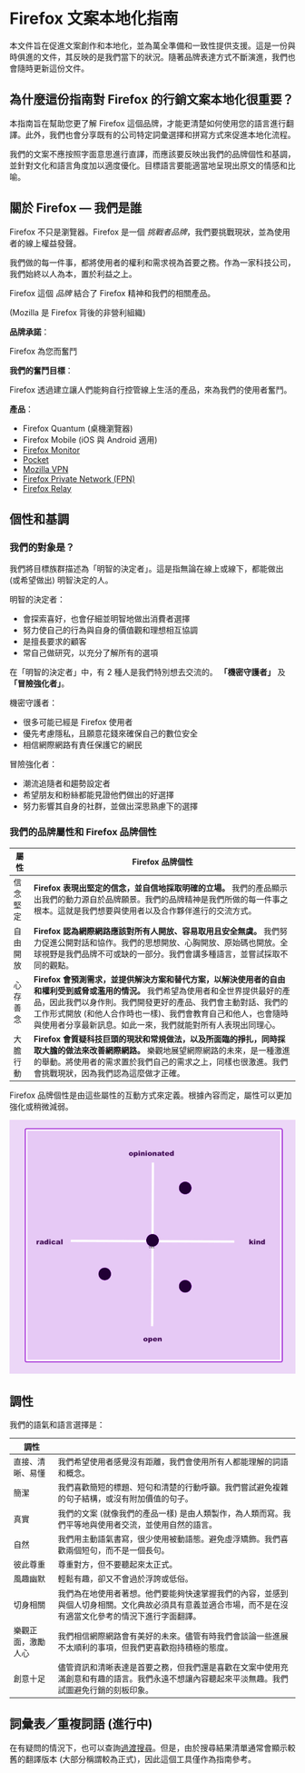 # Firefox 文案本地化指南

本文件旨在促進文案創作和本地化，並為萬全準備和一致性提供支援。這是一份與時俱進的文件，其反映的是我們當下的狀況。隨著品牌表達方式不斷演進，我們也會隨時更新這份文件。

## 為什麼這份指南對 Firefox 的行銷文案本地化很重要？

本指南旨在幫助您更了解 Firefox 這個品牌，才能更清楚如何使用您的語言進行翻譯。此外，我們也會分享既有的公司特定詞彙選擇和拼寫方式來促進本地化流程。

我們的文案不應按照字面意思進行直譯，而應該要反映出我們的品牌個性和基調，並針對文化和語言角度加以適度優化。目標語言要能適當地呈現出原文的情感和比喻。

## 關於 Firefox — 我們是誰

Firefox 不只是瀏覽器。Firefox 是一個 *挑戰者品牌*，我們要挑戰現狀，並為使用者的線上權益發聲。

我們做的每一件事，都將使用者的權利和需求視為首要之務。作為一家科技公司，我們始終以人為本，置於利益之上。

Firefox 這個 *品牌* 結合了 Firefox 精神和我們的相關產品。

(Mozilla 是 Firefox 背後的非營利組織)

**品牌承諾**：

Firefox 為您而奮鬥

**我們的奮鬥目標**：

Firefox 透過建立讓人們能夠自行控管線上生活的產品，來為我們的使用者奮鬥。

**產品**：

* Firefox Quantum (桌機瀏覽器)
* Firefox Mobile (iOS 與 Android 適用)
* [Firefox Monitor](https://monitor.firefox.com/)
* [Pocket](https://play.google.com/store/apps/)
* [Mozilla VPN](https://vpn.mozilla.org/)
* [Firefox Private Network (FPN)](https://fpn.firefox.com/)
* [Firefox Relay](https://relay.firefox.com/)

## 個性和基調

### 我們的對象是？

我們將目標族群描述為「明智的決定者」。這是指無論在線上或線下，都能做出 (或希望做出) 明智決定的人。

明智的決定者：

* 會探索喜好，也會仔細並明智地做出消費者選擇
* 努力使自己的行為與自身的價值觀和理想相互協調
* 是擅長要求的顧客
* 常自己做研究，以充分了解所有的選項

在「明智的決定者」中，有 2 種人是我們特別想去交流的。 **「機密守護者」** 及 **「冒險強化者」**。

機密守護者：

* 很多可能已經是 Firefox 使用者
* 優先考慮隱私，且願意花錢來確保自己的數位安全
* 相信網際網路有責任保護它的網民

冒險強化者：

* 潮流追隨者和趨勢設定者
* 希望朋友和粉絲都能見證他們做出的好選擇
* 努力影響其自身的社群，並做出深思熟慮下的選擇

### 我們的品牌屬性和 Firefox 品牌個性

| **屬性** |                                                                                **Firefox 品牌個性**                                                                                |
|--------|--------------------------------------------------------------------------------------------------------------------------------------------------------------------------------|
| 信念堅定   | **Firefox 表現出堅定的信念，並自信地採取明確的立場。** 我們的產品顯示出我們的動力源自於品牌願景。我們的品牌精神是我們所做的每一件事之根本。這就是我們想要與使用者以及合作夥伴進行的交流方式。                                                                          |
| 自由開放   | **Firefox 認為網際網路應該對所有人開放、容易取用且安全無虞。** 我們努力促進公開對話和協作。我們的思想開放、心胸開放、原始碼也開放。全球視野是我們品牌不可或缺的一部分。我們會講多種語言，並嘗試採取不同的觀點。                                                                 |
| 心存善念   | **Firefox 會預測需求，並提供解決方案和替代方案，以解決使用者的自由和權利受到威脅或濫用的情況。** 我們希望為使用者和全世界提供最好的產品，因此我們以身作則。我們開發更好的產品、我們會主動對話、我們的工作形式開放 (和他人合作時也一樣)、我們會教育自己和他人，也會隨時與使用者分享最新訊息。如此一來，我們就能對所有人表現出同理心。 |
| 大膽行動   | **Firefox 會質疑科技巨頭的現狀和常規做法，以及所面臨的掙扎，同時採取大膽的做法來改善網際網路。** 樂觀地展望網際網路的未來，是一種激進的舉動。將使用者的需求置於我們自己的需求之上，同樣也很激進。我們會挑戰現狀，因為我們認為這麼做才正確。                                                   |

Firefox 品牌個性是由這些屬性的互動方式來定義。根據內容而定，屬性可以更加強化或稍微減弱。

![Firefox 品牌個性矩陣圖](../images/firefox_marketing/firefox_personality_en.png)

## 調性

我們的語氣和語言選擇是：

|    調性     |                                                                              |
|-----------|------------------------------------------------------------------------------|
| 直接、清晰、易懂  | 我們希望使用者感覺沒有距離，我們會使用所有人都能理解的詞語和概念。                                            |
| 簡潔        | 我們喜歡簡短的標題、短句和清楚的行動呼籲。我們嘗試避免複雜的句子結構，或沒有附加價值的句子。                               |
| 真實        | 我們的文案 (就像我們的產品一樣) 是由人類製作，為人類而寫。我們平等地與使用者交流，並使用自然的語言。                     |
| 自然        | 我們用主動語氣書寫，很少使用被動語態。避免虛浮矯飾。我們喜歡兩個短句，而不是一個長句。                                  |
| 彼此尊重      | 尊重對方，但不要聽起來太正式。                                                              |
| 風趣幽默      | 輕鬆有趣，卻又不會過於浮誇或低俗。                                                            |
| 切身相關      | 我們為在地使用者著想。他們要能夠快速掌握我們的內容，並感到與個人切身相關。文化典故必須具有意義並適合市場，而不是在沒有適當文化參考的情況下進行字面翻譯。 |
| 樂觀正面，激勵人心 | 我們相信網際網路會有美好的未來。儘管有時我們會談論一些進展不太順利的事項，但我們更喜歡抱持積極的態度。                          |
| 創意十足      | 儘管資訊和清晰表達是首要之務，但我們還是喜歡在文案中使用充滿創意和有趣的語言。我們永遠不想讓內容聽起來平淡無趣。我們試圖避免行銷的刻板印象。       |

## 詞彙表／重複詞語 (進行中)

在有疑問的情況下，也可以查詢[過渡搜尋](https://transvision.mozfr.org/)。但是，由於搜尋結果清單通常會顯示較舊的翻譯版本 (大部分稱謂較為正式)，因此這個工具僅作為指南參考。
